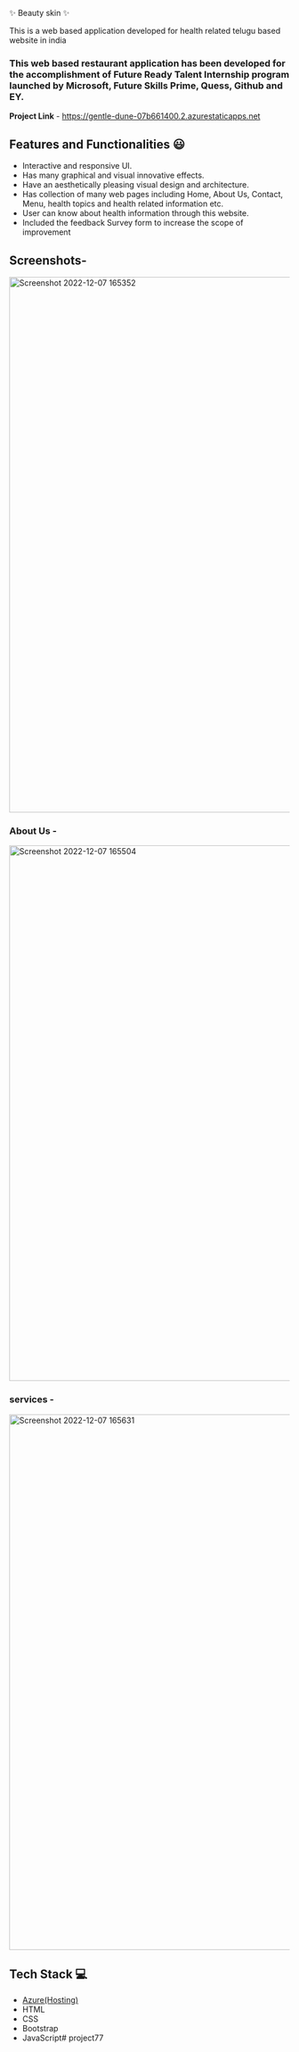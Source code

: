 ✨ Beauty skin  ✨

This is a web based application developed for health related telugu based website in india

### This web based restaurant application has been developed for the accomplishment of Future Ready Talent Internship program launched by Microsoft, Future Skills Prime, Quess, Github and EY.


**Project Link** - https://gentle-dune-07b661400.2.azurestaticapps.net


## Features and Functionalities 😃

- Interactive and responsive UI.
- Has many graphical and visual innovative effects.
- Have an aesthetically pleasing visual design and architecture.
- Has collection of many web pages including Home, About Us, Contact, Menu, health topics and health related information etc.
- User can know about health information through this website.
- Included the feedback Survey form to increase the scope of improvement 

## Screenshots-

<img width="960" alt="Screenshot 2022-12-07 165352" src="https://user-images.githubusercontent.com/117890189/206167862-17c410c6-09b3-4042-84ee-a95c0f3fbf0f.png">

   

### About Us -

<img width="960" alt="Screenshot 2022-12-07 165504" src="https://user-images.githubusercontent.com/117890189/206168219-f56850ba-cb18-44ba-ab2d-0b6a27279acb.png">

### services -

<img width="960" alt="Screenshot 2022-12-07 165631" src="https://user-images.githubusercontent.com/117890189/206168286-2ddf1c93-2a68-400c-b4f7-9bc9dfbbed8a.png">


## Tech Stack 💻

- [Azure(Hosting)](https://azure.microsoft.com/en-in/features/azure-portal/)
- HTML
- CSS
- Bootstrap
- JavaScript# project77
